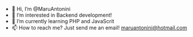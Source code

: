 - 👋 Hi, I’m @MaruAntonini
- 👀 I’m interested in Backend development!
- 🌱 I’m currently learning PHP and JavaScrit
- 📫 How to reach me? Just send me an email! maruantonini@hotmail.com

<!---
MaruAntonini/MaruAntonini is a ✨ special ✨ repository because its `README.md` (this file) appears on your GitHub profile.
You can click the Preview link to take a look at your changes.
--->
